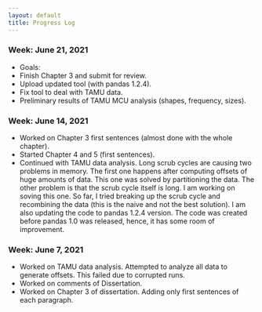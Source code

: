 ```yaml
---
layout: default
title: Progress Log
---
```

### Week: June 21, 2021
 * Goals:
  * Finish Chapter 3 and submit for review.
  * Upload updated tool (with pandas 1.2.4).
  * Fix tool to deal with TAMU data.
  * Preliminary results of TAMU MCU analysis (shapes, frequency, sizes).

### Week: June 14, 2021
 * Worked on Chapter 3 first sentences (almost done with the whole chapter).
 * Started Chapter 4 and 5 (first sentences). 
 * Continued with TAMU data analysis. Long scrub cycles are causing two problems in memory. The first one happens after computing offsets of huge amounts of data. This one was solved by partitioning the data. The other problem is that the scrub cycle itself is long. I am working on soving this one. So far, I tried breaking up the scrub cycle and recombining the data (this is the naive and not the best solution). I am also updating the code to pandas 1.2.4 version. The code was created before pandas 1.0 was released, hence, it has some room of improvement.



### Week: June 7, 2021

* Worked on TAMU data analysis. Attempted to analyze all data to generate offsets. This failed due to corrupted runs.
* Worked on comments of Dissertation.
* Worked on Chapter 3 of dissertation. Adding only first sentences of each paragraph.



